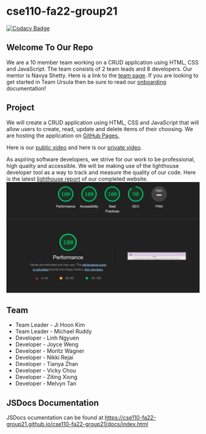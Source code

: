 # cse110-fa22-group21

[![Codacy Badge](https://app.codacy.com/project/badge/Grade/f56e0d60dad14c19aa3529e30eb0c4f7)](https://www.codacy.com/gh/cse110-fa22-group21/cse110-fa22-group21/dashboard?utm_source=github.com&utm_medium=referral&utm_content=cse110-fa22-group21/cse110-fa22-group21&utm_campaign=Badge_Grade)

## Welcome To Our Repo

We are a 10 member team working on a CRUD application using HTML, CSS and JavaScript. The team consists of 2 team leads and 8 developers. Our mentor is Navya Shetty. Here is a link to the [team page](admin/team.md). If you are looking to get started in Team Ursula then be sure to read our [onboarding](admin/onboard.md) documentation!

## Project

We will create a CRUD application using HTML, CSS and JavaScript that will allow users to create, read, update and delete items of their choosing. We are hosting the application on [GitHub Pages.](https://cse110-fa22-group21.github.io/cse110-fa22-group21/)

Here is our [public video](https://www.youtube.com/watch?v=iHkScgr6TE8&feature=youtu.be) and
here is our [private video](https://www.youtube.com/watch?v=b8O0ej4yqe0).

As aspiring software developers, we strive for our work to be professional, high quality and accessible. We will be making use of the lighthouse developer tool as a way to track and measure the quality of our code. Here is the latest [lighthouse report](admin/other/lighthousereport.pdf) of our completed website.
![LightHouse Report](admin/other/lighthouse.png)

## Team

-   Team Leader - Ji Hoon Kim
-   Team Leader - Michael Ruddy
-   Developer - Linh Ngyuen
-   Developer - Joyce Weng
-   Developer - Moritz Wagner
-   Developer - Nikki Rejai
-   Developer - Tianya Zhan
-   Developer - Vicky Chou
-   Developer - Ziting Xiong
-   Developer - Melvyn Tan

## JSDocs Documentation

JSDocs ocumentation can be found at
https://cse110-fa22-group21.github.io/cse110-fa22-group21/docs/index.html
